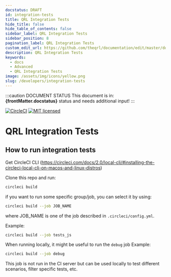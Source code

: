 ```yaml
---
docstatus: DRAFT
id: integration-tests
title: QRL Integration Tests
hide_title: false
hide_table_of_contents: false
sidebar_label: QRL Integration Tests
sidebar_position: 8
pagination_label: QRL Integration Tests
custom_edit_url: https://github.com/theqrl/documentation/edit/master/docs/basics/what-is-qrl.md
description: QRL Integration Tests
keywords:
  - docs
  - Advanced
  - QRL Integration Tests
image: /assets/img/icons/yellow.png
slug: /developers/integration-tests
---
```


:::caution DOCUMENT STATUS 
<span>This document is in: <b>{frontMatter.docstatus}</b> status and needs additional input!</span>
:::




[![CircleCI](https://circleci.com/gh/theQRL/integration_tests.svg?style=svg)](https://circleci.com/gh/theQRL/integration_tests)
[![MIT licensed](https://img.shields.io/badge/license-MIT-blue.svg)](https://raw.githubusercontent.com/theQRL/qrllib/master/LICENSE)

# QRL Integration Tests

## How to run integration tests

Get CircleCI CLI (https://circleci.com/docs/2.0/local-cli/#installing-the-circleci-local-cli-on-macos-and-linux-distros)

Clone this repo and run:

```bash
circleci build
```

if you want to run some specific group/job, you can select it by using:
```bash
circleci build --job JOB_NAME
```

where JOB_NAME is one of the job described in `.circleci/config.yml`.

Example:
```bash
circleci build --job tests_js
```

When running locally, it might be useful to run the `debug` job
Example:
```bash
circleci build --job debug
```
This job is not run in the CI server but can be used locally to test different scenarios, filter specific tests, etc.